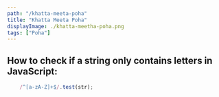 ```yaml
---
path: "/khatta-meeta-poha"
title: "Khatta Meeta Poha"
displayImage: ./khatta-meetha-poha.png
tags: ["Poha"]
---
```



## How to check if a string only contains letters in JavaScript: 

```JavaScript 
    /^[a-zA-Z]+$/.test(str);
```
